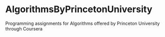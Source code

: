 AlgorithmsByPrincetonUniversity
============

Programming assignments for Algorithms offered by Princeton University through Coursera 


